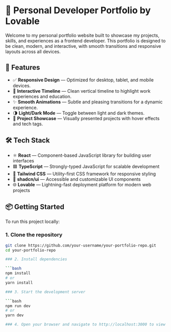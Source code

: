 # 💼 Personal Developer Portfolio by Lovable

Welcome to my personal portfolio website built to showcase my projects, skills, and experiences as a frontend developer. This portfolio is designed to be clean, modern, and interactive, with smooth transitions and responsive layouts across all devices.

## 🚀 Features

- ✅ **Responsive Design** — Optimized for desktop, tablet, and mobile devices.
- 🎯 **Interactive Timeline** — Clean vertical timeline to highlight work experiences and education.
- ✨ **Smooth Animations** — Subtle and pleasing transitions for a dynamic experience.
- 🌗 **Light/Dark Mode** — Toggle between light and dark themes.
- 🧩 **Project Showcase** — Visually presented projects with hover effects and tech tags.

## 🛠 Tech Stack

- ⚛️ **React** — Component-based JavaScript library for building user interfaces
- 🟦 **TypeScript** — Strongly-typed JavaScript for scalable development
- 🎨 **Tailwind CSS** — Utility-first CSS framework for responsive styling
- 🧱 **shadcn/ui** — Accessible and customizable UI components
- 🌐 **Lovable** — Lightning-fast deployment platform for modern web projects

## 📦 Getting Started

To run this project locally:

### 1. Clone the repository

```bash
git clone https://github.com/your-username/your-portfolio-repo.git
cd your-portfolio-repo

### 2. Install dependencies

```bash
npm install
# or
yarn install

### 3. Start the development server

```bash
npm run dev
# or
yarn dev

### 4. Open your browser and navigate to http://localhost:3000 to view the site.
